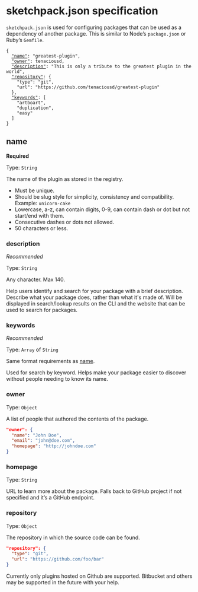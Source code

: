 # sketchpack.json specification

`sketchpack.json` is used for configuring packages that can be used as a dependency of another package. This is similar to Node’s `package.json` or Ruby’s `Gemfile`.

<pre><code>{
  <a href="#name">"name"</a>: "greatest-plugin",
  <a href="#owner">"owner"</a>: tenaciousd,
  <a href="#description">"description"</a>: "This is only a tribute to the greatest plugin in the world",
  <a href="#repository">"repository"</a>: {
    "type": "git",
    "url": "https://github.com/tenaciousd/greatest-plugin"
  },
  <a href="#keywords">"keywords"</a>: [
    "artboart",
    "duplication",
    "easy"
  ]
}</code></pre>

## name

**Required**

Type: `String`

The name of the plugin as stored in the registry.

* Must be unique.
* Should be slug style for simplicity, consistency and compatibility. Example: `unicorn-cake`
* Lowercase, a-z, can contain digits, 0-9, can contain dash or dot but not start/end with them.
* Consecutive dashes or dots not allowed.
* 50 characters or less.


### description

*Recommended*

Type: `String`

Any character. Max 140.

Help users identify and search for your package with a brief description. Describe what your package does, rather than what it's made of. Will be displayed in search/lookup results on the CLI and the website that can be used to search for packages.


### keywords

*Recommended*

Type: `Array` of `String`

Same format requirements as [name](#name).

Used for search by keyword. Helps make your package easier to discover without people needing to know its name.


### owner

Type: `Object`

A list of people that authored the contents of the package.

```json
"owner": {
  "name": "John Doe",
  "email": "john@doe.com",
  "homepage": "http://johndoe.com"
}
```

### homepage

Type: `String`

URL to learn more about the package. Falls back to GitHub project if not specified and it’s a GitHub endpoint.


### repository

Type: `Object`

The repository in which the source code can be found.

```json
"repository": {
  "type": "git",
  "url": "https://github.com/foo/bar"
}
```

Currently only plugins hosted on Github are supported. Bitbucket and others may be supported in the future with your help.
